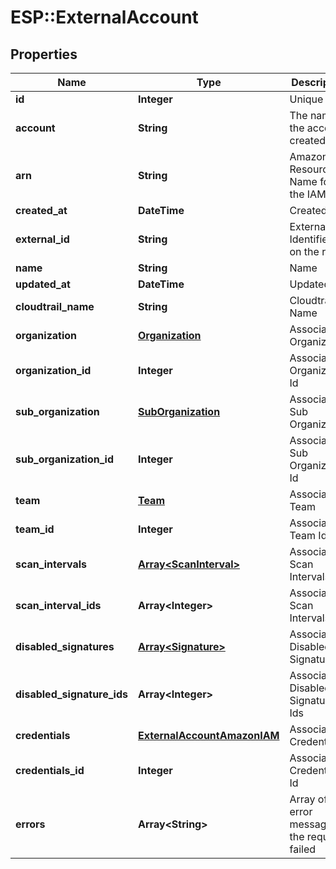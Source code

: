 # ESP::ExternalAccount

## Properties
Name | Type | Description | Notes
------------ | ------------- | ------------- | -------------
**id** | **Integer** | Unique ID | [optional] 
**account** | **String** | The name of the account created | [optional] 
**arn** | **String** | Amazon Resource Name for the IAM role | [optional] 
**created_at** | **DateTime** | Created At | [optional] 
**external_id** | **String** | External Identifier set on the role | [optional] 
**name** | **String** | Name | [optional] 
**updated_at** | **DateTime** | Updated At | [optional] 
**cloudtrail_name** | **String** | Cloudtrail Name | [optional] 
**organization** | [**Organization**](Organization.md) | Associated Organization | [optional] 
**organization_id** | **Integer** | Associated Organization Id | [optional] 
**sub_organization** | [**SubOrganization**](SubOrganization.md) | Associated Sub Organization | [optional] 
**sub_organization_id** | **Integer** | Associated Sub Organization Id | [optional] 
**team** | [**Team**](Team.md) | Associated Team | [optional] 
**team_id** | **Integer** | Associated Team Id | [optional] 
**scan_intervals** | [**Array&lt;ScanInterval&gt;**](ScanInterval.md) | Associated Scan Intervals | [optional] 
**scan_interval_ids** | **Array&lt;Integer&gt;** | Associated Scan Intervals Ids | [optional] 
**disabled_signatures** | [**Array&lt;Signature&gt;**](Signature.md) | Associated Disabled Signatures | [optional] 
**disabled_signature_ids** | **Array&lt;Integer&gt;** | Associated Disabled Signatures Ids | [optional] 
**credentials** | [**ExternalAccountAmazonIAM**](ExternalAccountAmazonIAM.md) | Associated Credentials | [optional] 
**credentials_id** | **Integer** | Associated Credentials Id | [optional] 
**errors** | **Array&lt;String&gt;** | Array of error messages if the request failed | [optional] 


